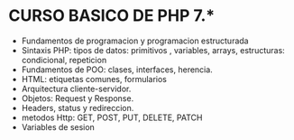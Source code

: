 # CURSO BASICO DE PHP 7.*

- Fundamentos de programacion y programacion estructurada
- Sintaxis PHP: tipos de datos: primitivos , variables, arrays, estructuras: condicional, repeticion
- Fundamentos de POO: clases, interfaces, herencia.
- HTML: etiquetas comunes, formularios
- Arquitectura cliente-servidor.
- Objetos: Request y Response.
- Headers, status y redireccion.
- metodos Http: GET, POST, PUT, DELETE, PATCH
- Variables de sesion
